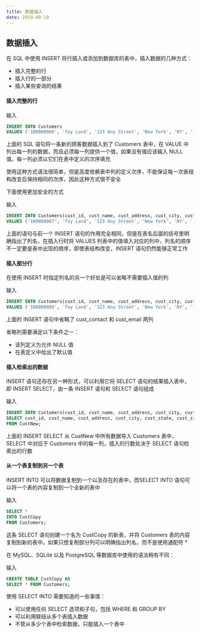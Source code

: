 ```yaml
---
title: 数据插入 
date: 2019-09-19
---
```


## 数据插入


在 SQL 中使用 INSERT 将行插入或添加到数据库的表中，插入数据的几种方式：

- 插入完整的行
- 插入行的一部分
- 插入某些查询的结果



#### 插入完整的行

输入
```sql
INSERT INTO Customers 
VALUES ('100000006', 'Toy Land', '123 Any Street', 'New York', 'NY', '11111', 'USA', NULL, NULL);
```

上面的 SQL 语句将一条新的顾客数据插入到了 Customers 表中，在 VALUE 中列出每一列的数据，而且必须每一列提供一个值，如果没有值应该输入 NULL 值。每一列必须以它们在表中定义的次序填充

使用这种方式语法很简单，但是高度依赖表中列的定义次序，不能保证每一次表结构改变后保持相同的次序，因此这种方式很不安全

下面使用更加安全的方式

输入
```sql
INSERT INTO Customers(cust_id, cust_name, cust_address, cust_city, cust_state, cust_zip, cust_country, cust_contact, cust_email)
VALUES ('100000007', 'Toy Land', '123 Any Street', 'New York', 'NY', '11111', 'USA', NULL, NULL);
```
上面的语句与前一个 INSERT 语句的作用完全相同，但是在表名后面的括号里明确指出了列名，在插入行时将 VALUES 列表中的值填入对应的列中，列名的顺序不一定要是表中出现的顺序，即使表结构改变，INSERT 语句仍然能够正常工作



#### 插入部分行

在使用 INSERT 时指定列名的另一个好处是可以省略不需要插入值的列

输入
```sql
INSERT INTO Customers(cust_id, cust_name, cust_address, cust_city, cust_state, cust_zip, cust_country)
VALUES ('100000008', 'Toy Land', '123 Any Street', 'New York', 'NY', '11111', 'USA');
```

上面的 INSERT 语句中省略了 cust_contact 和 cust_email 两列

省略列需要满足以下条件之一：

- 该列定义为允许 NULL 值
- 在表定义中给出了默认值



#### 插入检索出的数据

INSERT 语句还存在另一种形式，可以利用它将 SELECT 语句的结果插入表中，即 INSERT SELECT，由一条 INSERT 语句和 SELECT 语句组成

输入
```sql
INSERT INTO Customers(cust_id, cust_name, cust_address, cust_city, cust_state, cust_zip, cust_country)
SELECT cust_id, cust_name, cust_address, cust_city, cust_state, cust_zip, cust_country 
FROM CustNew;
```
上面的 INSERT SELECT 从 CustNew 中所有数据导入 Customers 表中，SELECT 中对应于 Customers 中的每一列，插入的行数处决于 SELECT 语句检索出的行数



#### 从一个表复制到另一个表

INSERT INTO 可以将数据复制到一个以及存在的表中，而SELECT INTO 语句可以将一个表的内容复制到一个全新的表中

输入
```sql
SELECT * 
INTO CustCopy
FROM Customers;
```
这条 SELECT 语句创建一个名为 CustCopy 的新表，并将 Customers 表的内容复制到新的表中。如果只想复制部分列可以明确指出列名，而不是使用通配符 *

在 MySQL、SQLite 以及 PostgreSQL 等数据库中使用的语法稍有不同：

输入
```sql
CREATE TABLE CustCopy AS 
SELECT * FROM Customers;
```

使用 SELECT INTO 需要知道的一些事情：
- 可以使用任何 SELECT 选项和子句，包括 WHERE 和 GROUP BY
- 可以利用联结从多个表插入数据
- 不管从多少个表中检索数据，只能插入一个表中

